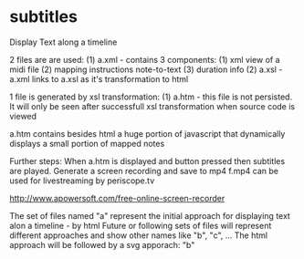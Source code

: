 # subtitles
Display Text along a timeline

2 files are are used:
   (1) a.xml -  contains 3 components: (1) xml view of a midi file (2) mapping instructions note-to-text (3) duration info
   (2) a.xsl -  a.xml links to a.xsl as it's transformation to html

1 file is generated by xsl transformation:
   (1) a.htm - this file is not persisted. It will only be seen after successfull xsl transformation when source code is viewed

a.htm contains besides html a huge portion of javascript that dynamically displays a small portion of mapped notes

Further steps:
When a.htm is displayed and button pressed then subtitles are played.
Generate a screen recording and save to mp4
f.mp4 can be used for livestreaming by periscope.tv

http://www.apowersoft.com/free-online-screen-recorder

The set of files named "a" represent the initial approach for displaying text alon a timeline - by html
Future or following sets of files will represent different approaches and show other names like "b", "c", ...
The html approach will be followed by a svg apporach: "b"
